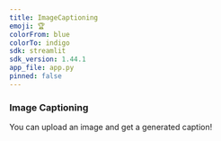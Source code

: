 ```yaml
---
title: ImageCaptioning
emoji: 🏆
colorFrom: blue
colorTo: indigo
sdk: streamlit
sdk_version: 1.44.1
app_file: app.py
pinned: false
---
```


### Image Captioning

You can upload an image and get a generated caption!
